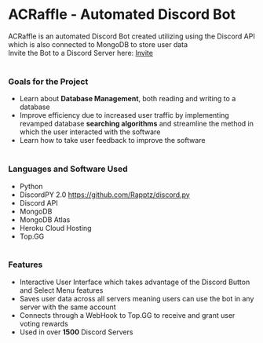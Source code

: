 # ACRaffle - Automated Discord Bot
ACRaffle is an automated Discord Bot created utilizing using the Discord API which is also connected to MongoDB to store user data <br> 
Invite the Bot to a Discord Server here: [Invite](https://discord.com/api/oauth2/authorize?client_id=864733251166797835&permissions=2147772416&scope=bot%20applications.commands)<br><br>

### Goals for the Project <br>
- Learn about **Database Management**, both reading and writing to a database
- Improve efficiency due to increased user traffic by implementing revamped database **searching algorithms** and streamline the method in which the user interacted with the software
- Learn how to take user feedback to improve the software
<br><br>

### Languages and Software Used<br>
- Python
- DiscordPY 2.0 https://github.com/Rapptz/discord.py
- Discord API
- MongoDB
- MongoDB Atlas
- Heroku Cloud Hosting
- Top.GG 
<br><br>

### Features <br>
- Interactive User Interface which takes advantage of the Discord Button and Select Menu features
- Saves user data across all servers meaning users can use the bot in any server with the same account
- Connects through a WebHook to Top.GG to receive and grant user voting rewards
- Used in over **1500** Discord Servers
<br><br>




